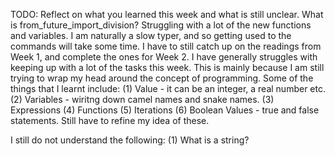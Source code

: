 TODO: Reflect on what you learned this week and what is still unclear.
What is from_future_import_division?
Struggling with a lot of the new functions and variables. I am naturally a slow typer, and so getting used to the commands will take some time. 
I have to still catch up on the readings from Week 1, and complete the ones for Week 2.
I have generally struggles with keeping up with a lot of the tasks this week. This is mainly because I am still trying to wrap my head around the concept of programming. 
Some of the things that I learnt include:
(1) Value - it can be an integer, a real number etc. 
(2) Variables - wiritng down camel names and snake names. 
(3) Expressions
(4) Functions
(5) Iterations
(6) Boolean Values - true and false statements. Still have to refine my idea of these. 

I still do not understand the following:
(1) What is a string?
 